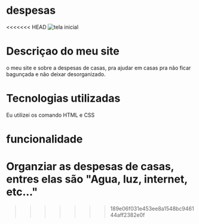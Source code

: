 # despesas
<<<<<<< HEAD
 ![tela inicial](img/print.png)

 # Descriçao do meu site 
 o meu site e sobre a despesas de casas, pra ajudar em casas pra não ficar bagunçada e não deixar desorganizado. 

 # Tecnologias utilizadas
 Eu utilizei os comando HTML e CSS 

 # funcionalidade 
Organziar as despesas de casas, entres elas são "Agua, luz, internet, etc..."  
=======


>>>>>>> 189e06f031e453ee8a1548bc946144aff2382e0f
